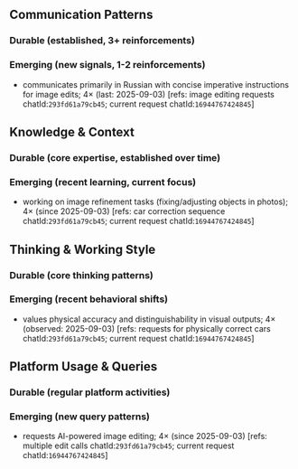 ## Communication Patterns
### Durable (established, 3+ reinforcements)

### Emerging (new signals, 1-2 reinforcements)
- communicates primarily in Russian with concise imperative instructions for image edits; 4× (last: 2025-09-03) [refs: image editing requests chatId:`293fd61a79cb45`; current request chatId:`16944767424845`]

## Knowledge & Context
### Durable (core expertise, established over time)

### Emerging (recent learning, current focus)
- working on image refinement tasks (fixing/adjusting objects in photos); 4× (since 2025-09-03) [refs: car correction sequence chatId:`293fd61a79cb45`; current request chatId:`16944767424845`]

## Thinking & Working Style
### Durable (core thinking patterns)

### Emerging (recent behavioral shifts)
- values physical accuracy and distinguishability in visual outputs; 4× (observed: 2025-09-03) [refs: requests for physically correct cars chatId:`293fd61a79cb45`; current request chatId:`16944767424845`]

## Platform Usage & Queries
### Durable (regular platform activities)

### Emerging (new query patterns)
- requests AI-powered image editing; 4× (since 2025-09-03) [refs: multiple edit calls chatId:`293fd61a79cb45`; current request chatId:`16944767424845`]